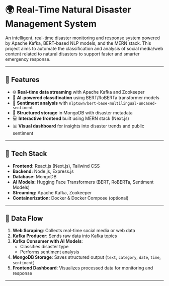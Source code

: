 # 🌍 Real-Time Natural Disaster Management System

An intelligent, real-time disaster monitoring and response system powered by Apache Kafka, BERT-based NLP models, and the MERN stack. This project aims to automate the classification and analysis of social media/web content related to natural disasters to support faster and smarter emergency response.

---

## 🚀 Features

- 🌐 **Real-time data streaming** with Apache Kafka and Zookeeper
- 🧠 **AI-powered classification** using BERT/RoBERTa transformer models
- 💬 **Sentiment analysis** with `nlptown/bert-base-multilingual-uncased-sentiment`
- 🧾 **Structured storage** in MongoDB with disaster metadata
- 💻 **Interactive frontend** built using MERN stack (Next.js)
- 📊 **Visual dashboard** for insights into disaster trends and public sentiment

---

## 🧩 Tech Stack

- **Frontend:** React.js (Next.js), Tailwind CSS
- **Backend:** Node.js, Express.js
- **Database:** MongoDB
- **AI Models:** Hugging Face Transformers (BERT, RoBERTa, Sentiment Models)
- **Streaming:** Apache Kafka, Zookeeper
- **Containerization:** Docker & Docker Compose (optional)

---

## 🔁 Data Flow

1. **Web Scraping**: Collects real-time social media or web data
2. **Kafka Producer**: Sends raw data into Kafka topics
3. **Kafka Consumer with AI Models**: 
   - Classifies disaster type
   - Performs sentiment analysis
4. **MongoDB Storage**: Saves structured output (`text`, `category`, `date`, `time`, `sentiment`)
5. **Frontend Dashboard**: Visualizes processed data for monitoring and response

---



